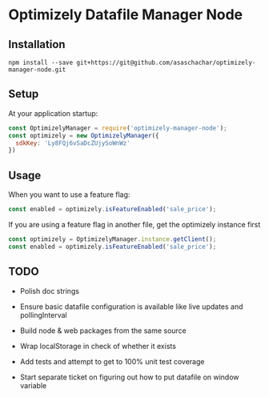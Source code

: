 # Optimizely Datafile Manager Node
                                                                        
## Installation
```
npm install --save git+https://git@github.com/asaschachar/optimizely-manager-node.git
```
 
## Setup 
At your application startup:
```javascript
const OptimizelyManager = require('optimizely-manager-node');
const optimizely = new OptimizelyManager({
  sdkKey: 'Ly8FQj6vSaDcZUjySoWnWz'
})
```

## Usage
When you want to use a feature flag:
```javascript
const enabled = optimizely.isFeatureEnabled('sale_price');
```                                                                     
                                                                        
If you are using a feature flag in another file, get the optimizely instance first                                                                        
```javascript
const optimizely = OptimizelyManager.instance.getClient();
const enabled = optimizely.isFeatureEnabled('sale_price');
```
## TODO
- Polish doc strings
- Ensure basic datafile configuration is available like live updates and pollingInterval
- Build node & web packages from the same source
- Wrap localStorage in check of whether it exists
- Add tests and attempt to get to 100% unit test coverage


- Start separate ticket on figuring out how to put datafile on window variable
